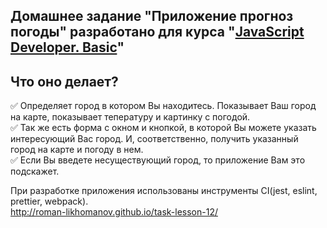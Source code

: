 ## Домашнее задание "Приложение прогноз погоды" разработано для курса "[JavaScript Developer. Basic](https://otus.ru/lessons/javascript-basic/?int_source=courses_catalog&int_term=programming)"

## Что оно делает?

:white_check_mark: Определяет город в котором Вы находитесь. Показывает Ваш город на карте, показывает тепературу и картинку с погодой.  
:white_check_mark: Так же есть форма с окном и кнопкой, в которой Вы можете указать интересующий Вас город. И, соответственно, получить указанный город на карте и погоду в нем.  
:white_check_mark: Если Вы введете несуществующий город, то приложение Вам это подскажет.

При разработке приложения использованы инструменты CI(jest, eslint, prettier, webpack).  
http://roman-likhomanov.github.io/task-lesson-12/
